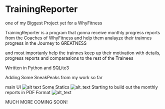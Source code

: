 # TrainingReporter

one of my Biggest Project yet for a WhyFitness

TrainingReporter is a program that gonna receive monthly progress reports from the Coaches of WhyFitness and help them analayze their trainnes progress in the Journey to GREATNESS

and most importanly help the trainnes keep up their motivation with details,  progress reports and comparasions to the rest of the Trainees

Wrritten in Python and SQLite3

Adding Some SneakPeaks from my work so far 

main UI
![alt text](https://i.imgur.com/uXF60OT.png)
Some Statics 
![alt_text](https://i.imgur.com/Uzal7Xr.png)
Starting to build out the monthly reports in PDF Format
![alt_text](https://i.imgur.com/4cole6z.png)


MUCH MORE COMING SOON!
